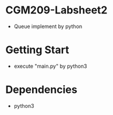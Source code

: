 # CGM209-Labsheet2
- Queue implement by python

# Getting Start
- execute "main.py" by python3

# Dependencies
- python3
